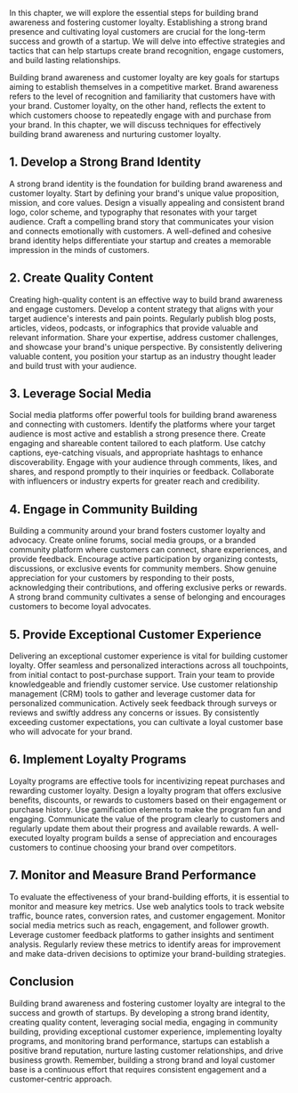 
In this chapter, we will explore the essential steps for building brand awareness and fostering customer loyalty. Establishing a strong brand presence and cultivating loyal customers are crucial for the long-term success and growth of a startup. We will delve into effective strategies and tactics that can help startups create brand recognition, engage customers, and build lasting relationships.

Building brand awareness and customer loyalty are key goals for startups aiming to establish themselves in a competitive market. Brand awareness refers to the level of recognition and familiarity that customers have with your brand. Customer loyalty, on the other hand, reflects the extent to which customers choose to repeatedly engage with and purchase from your brand. In this chapter, we will discuss techniques for effectively building brand awareness and nurturing customer loyalty.

**1. Develop a Strong Brand Identity**
--------------------------------------

A strong brand identity is the foundation for building brand awareness and customer loyalty. Start by defining your brand's unique value proposition, mission, and core values. Design a visually appealing and consistent brand logo, color scheme, and typography that resonates with your target audience. Craft a compelling brand story that communicates your vision and connects emotionally with customers. A well-defined and cohesive brand identity helps differentiate your startup and creates a memorable impression in the minds of customers.

**2. Create Quality Content**
-----------------------------

Creating high-quality content is an effective way to build brand awareness and engage customers. Develop a content strategy that aligns with your target audience's interests and pain points. Regularly publish blog posts, articles, videos, podcasts, or infographics that provide valuable and relevant information. Share your expertise, address customer challenges, and showcase your brand's unique perspective. By consistently delivering valuable content, you position your startup as an industry thought leader and build trust with your audience.

**3. Leverage Social Media**
----------------------------

Social media platforms offer powerful tools for building brand awareness and connecting with customers. Identify the platforms where your target audience is most active and establish a strong presence there. Create engaging and shareable content tailored to each platform. Use catchy captions, eye-catching visuals, and appropriate hashtags to enhance discoverability. Engage with your audience through comments, likes, and shares, and respond promptly to their inquiries or feedback. Collaborate with influencers or industry experts for greater reach and credibility.

**4. Engage in Community Building**
-----------------------------------

Building a community around your brand fosters customer loyalty and advocacy. Create online forums, social media groups, or a branded community platform where customers can connect, share experiences, and provide feedback. Encourage active participation by organizing contests, discussions, or exclusive events for community members. Show genuine appreciation for your customers by responding to their posts, acknowledging their contributions, and offering exclusive perks or rewards. A strong brand community cultivates a sense of belonging and encourages customers to become loyal advocates.

**5. Provide Exceptional Customer Experience**
----------------------------------------------

Delivering an exceptional customer experience is vital for building customer loyalty. Offer seamless and personalized interactions across all touchpoints, from initial contact to post-purchase support. Train your team to provide knowledgeable and friendly customer service. Use customer relationship management (CRM) tools to gather and leverage customer data for personalized communication. Actively seek feedback through surveys or reviews and swiftly address any concerns or issues. By consistently exceeding customer expectations, you can cultivate a loyal customer base who will advocate for your brand.

**6. Implement Loyalty Programs**
---------------------------------

Loyalty programs are effective tools for incentivizing repeat purchases and rewarding customer loyalty. Design a loyalty program that offers exclusive benefits, discounts, or rewards to customers based on their engagement or purchase history. Use gamification elements to make the program fun and engaging. Communicate the value of the program clearly to customers and regularly update them about their progress and available rewards. A well-executed loyalty program builds a sense of appreciation and encourages customers to continue choosing your brand over competitors.

**7. Monitor and Measure Brand Performance**
--------------------------------------------

To evaluate the effectiveness of your brand-building efforts, it is essential to monitor and measure key metrics. Use web analytics tools to track website traffic, bounce rates, conversion rates, and customer engagement. Monitor social media metrics such as reach, engagement, and follower growth. Leverage customer feedback platforms to gather insights and sentiment analysis. Regularly review these metrics to identify areas for improvement and make data-driven decisions to optimize your brand-building strategies.

**Conclusion**
--------------

Building brand awareness and fostering customer loyalty are integral to the success and growth of startups. By developing a strong brand identity, creating quality content, leveraging social media, engaging in community building, providing exceptional customer experience, implementing loyalty programs, and monitoring brand performance, startups can establish a positive brand reputation, nurture lasting customer relationships, and drive business growth. Remember, building a strong brand and loyal customer base is a continuous effort that requires consistent engagement and a customer-centric approach.
